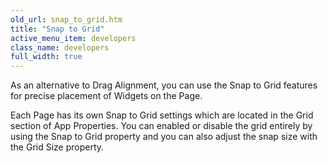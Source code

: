 ```yaml
---
old_url: snap_to_grid.htm
title: "Snap to Grid"
active_menu_item: developers
class_name: developers
full_width: true
---
```



As an alternative to Drag Alignment, you can use the Snap to Grid features for precise placement of Widgets on the Page.

Each Page has its own Snap to Grid settings which are located in the Grid section of App Properties. You can enabled or disable the grid entirely by using the Snap to Grid property and you can also adjust the snap size with the Grid Size property.

